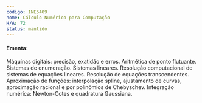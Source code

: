 ```yaml
---
código: INE5409
nome: Cálculo Numérico para Computação
H/A: 72
status: mantido
---
```


#### Ementa:
Máquinas digitais: precisão, exatidão e erros. Aritmética de ponto flutuante. Sistemas de enumeração. Sistemas lineares. Resolução computacional de sistemas de equações lineares. Resolução de equações transcendentes. Aproximação de funções: interpolação spline, ajustamento de curvas, aproximação racional e por polinômios de Chebyschev. Integração numérica: Newton-Cotes e quadratura Gaussiana.

